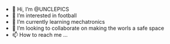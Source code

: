 - 👋 Hi, I’m @UNCLEPICS
- 👀 I’m interested in football
- 🌱 I’m currently learning mechatronics
- 💞️ I’m looking to collaborate on making the worls a safe space
- 📫 How to reach me ...

<!---
UNCLEPICS/UNCLEPICS is a ✨ special ✨ repository because its `README.md` (this file) appears on your GitHub profile.
You can click the Preview link to take a look at your changes.
--->

